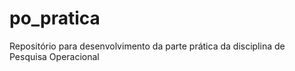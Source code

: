 # po_pratica
Repositório para desenvolvimento da parte prática da disciplina de Pesquisa Operacional
